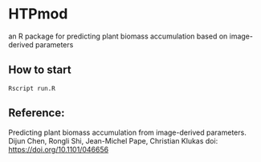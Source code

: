 # HTPmod
an R package for predicting plant biomass accumulation based on image-derived parameters

## How to start
```
Rscript run.R
```


## Reference: 
Predicting plant biomass accumulation from image-derived parameters. 
Dijun Chen, Rongli Shi, Jean-Michel Pape, Christian Klukas
doi: https://doi.org/10.1101/046656

